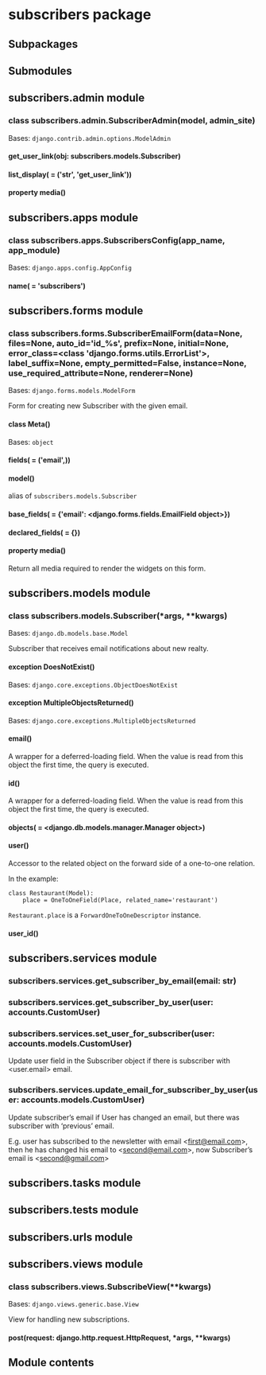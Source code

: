 # subscribers package

## Subpackages

## Submodules

## subscribers.admin module


### class subscribers.admin.SubscriberAdmin(model, admin_site)
Bases: `django.contrib.admin.options.ModelAdmin`


#### get_user_link(obj: subscribers.models.Subscriber)

#### list_display( = ('__str__', 'get_user_link'))

#### property media()
## subscribers.apps module


### class subscribers.apps.SubscribersConfig(app_name, app_module)
Bases: `django.apps.config.AppConfig`


#### name( = 'subscribers')
## subscribers.forms module


### class subscribers.forms.SubscriberEmailForm(data=None, files=None, auto_id='id_%s', prefix=None, initial=None, error_class=<class 'django.forms.utils.ErrorList'>, label_suffix=None, empty_permitted=False, instance=None, use_required_attribute=None, renderer=None)
Bases: `django.forms.models.ModelForm`

Form for creating new Subscriber with the given email.


#### class Meta()
Bases: `object`


#### fields( = ('email',))

#### model()
alias of `subscribers.models.Subscriber`


#### base_fields( = {'email': <django.forms.fields.EmailField object>})

#### declared_fields( = {})

#### property media()
Return all media required to render the widgets on this form.

## subscribers.models module


### class subscribers.models.Subscriber(\*args, \*\*kwargs)
Bases: `django.db.models.base.Model`

Subscriber that receives email notifications about new realty.


#### exception DoesNotExist()
Bases: `django.core.exceptions.ObjectDoesNotExist`


#### exception MultipleObjectsReturned()
Bases: `django.core.exceptions.MultipleObjectsReturned`


#### email()
A wrapper for a deferred-loading field. When the value is read from this
object the first time, the query is executed.


#### id()
A wrapper for a deferred-loading field. When the value is read from this
object the first time, the query is executed.


#### objects( = <django.db.models.manager.Manager object>)

#### user()
Accessor to the related object on the forward side of a one-to-one relation.

In the example:

```
class Restaurant(Model):
    place = OneToOneField(Place, related_name='restaurant')
```

`Restaurant.place` is a `ForwardOneToOneDescriptor` instance.


#### user_id()
## subscribers.services module


### subscribers.services.get_subscriber_by_email(email: str)

### subscribers.services.get_subscriber_by_user(user: accounts.CustomUser)

### subscribers.services.set_user_for_subscriber(user: accounts.models.CustomUser)
Update user field in the Subscriber object if there is subscriber with <user.email> email.


### subscribers.services.update_email_for_subscriber_by_user(user: accounts.models.CustomUser)
Update subscriber’s email if User has changed an email, but there was subscriber with ‘previous’ email.

E.g. user has subscribed to the newsletter with email <[first@email.com](mailto:first@email.com)>,
then he has changed his email to <[second@email.com](mailto:second@email.com)>, now Subscriber’s email is <[second@gmail.com](mailto:second@gmail.com)>

## subscribers.tasks module

## subscribers.tests module

## subscribers.urls module

## subscribers.views module


### class subscribers.views.SubscribeView(\*\*kwargs)
Bases: `django.views.generic.base.View`

View for handling new subscriptions.


#### post(request: django.http.request.HttpRequest, \*args, \*\*kwargs)
## Module contents
